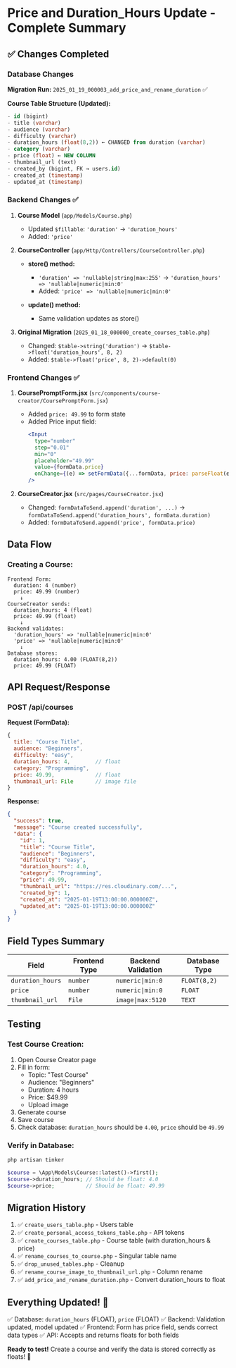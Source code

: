 # Price and Duration_Hours Update - Complete Summary

## ✅ Changes Completed

### Database Changes

**Migration Run:** `2025_01_19_000003_add_price_and_rename_duration` ✅

**Course Table Structure (Updated):**
```sql
- id (bigint)
- title (varchar)
- audience (varchar)
- difficulty (varchar)
- duration_hours (float(8,2)) ← CHANGED from duration (varchar)
- category (varchar)
- price (float) ← NEW COLUMN
- thumbnail_url (text)
- created_by (bigint, FK → users.id)
- created_at (timestamp)
- updated_at (timestamp)
```

### Backend Changes ✅

1. **Course Model** (`app/Models/Course.php`)
   - Updated `$fillable`: `'duration'` → `'duration_hours'`
   - Added: `'price'`

2. **CourseController** (`app/Http/Controllers/CourseController.php`)
   - **store() method:**
     - `'duration' => 'nullable|string|max:255'` → `'duration_hours' => 'nullable|numeric|min:0'`
     - Added: `'price' => 'nullable|numeric|min:0'`
   
   - **update() method:**
     - Same validation updates as store()

3. **Original Migration** (`2025_01_18_000000_create_courses_table.php`)
   - Changed: `$table->string('duration')` → `$table->float('duration_hours', 8, 2)`
   - Added: `$table->float('price', 8, 2)->default(0)`

### Frontend Changes ✅

1. **CoursePromptForm.jsx** (`src/components/course-creator/CoursePromptForm.jsx`)
   - Added `price: 49.99` to form state
   - Added Price input field:
     ```jsx
     <Input
       type="number"
       step="0.01"
       min="0"
       placeholder="49.99"
       value={formData.price}
       onChange={(e) => setFormData({...formData, price: parseFloat(e.target.value) || 0})}
     />
     ```

2. **CourseCreator.jsx** (`src/pages/CourseCreator.jsx`)
   - Changed: `formDataToSend.append('duration', ...)` → `formDataToSend.append('duration_hours', formData.duration)`
   - Added: `formDataToSend.append('price', formData.price)`

## Data Flow

### Creating a Course:

```
Frontend Form:
  duration: 4 (number)
  price: 49.99 (number)
    ↓
CourseCreator sends:
  duration_hours: 4 (float)
  price: 49.99 (float)
    ↓
Backend validates:
  'duration_hours' => 'nullable|numeric|min:0'
  'price' => 'nullable|numeric|min:0'
    ↓
Database stores:
  duration_hours: 4.00 (FLOAT(8,2))
  price: 49.99 (FLOAT)
```

## API Request/Response

### POST /api/courses

**Request (FormData):**
```javascript
{
  title: "Course Title",
  audience: "Beginners",
  difficulty: "easy",
  duration_hours: 4,        // float
  category: "Programming",
  price: 49.99,             // float
  thumbnail_url: File       // image file
}
```

**Response:**
```json
{
  "success": true,
  "message": "Course created successfully",
  "data": {
    "id": 1,
    "title": "Course Title",
    "audience": "Beginners",
    "difficulty": "easy",
    "duration_hours": 4.0,
    "category": "Programming",
    "price": 49.99,
    "thumbnail_url": "https://res.cloudinary.com/...",
    "created_by": 1,
    "created_at": "2025-01-19T13:00:00.000000Z",
    "updated_at": "2025-01-19T13:00:00.000000Z"
  }
}
```

## Field Types Summary

| Field | Frontend Type | Backend Validation | Database Type |
|-------|--------------|-------------------|---------------|
| `duration_hours` | `number` | `numeric\|min:0` | `FLOAT(8,2)` |
| `price` | `number` | `numeric\|min:0` | `FLOAT` |
| `thumbnail_url` | `File` | `image\|max:5120` | `TEXT` |

## Testing

### Test Course Creation:
1. Open Course Creator page
2. Fill in form:
   - Topic: "Test Course"
   - Audience: "Beginners"
   - Duration: 4 hours
   - Price: $49.99
   - Upload image
3. Generate course
4. Save course
5. Check database: `duration_hours` should be `4.00`, `price` should be `49.99`

### Verify in Database:
```bash
php artisan tinker
```

```php
$course = \App\Models\Course::latest()->first();
$course->duration_hours; // Should be float: 4.0
$course->price;          // Should be float: 49.99
```

## Migration History

1. ✅ `create_users_table.php` - Users table
2. ✅ `create_personal_access_tokens_table.php` - API tokens
3. ✅ `create_courses_table.php` - Course table (with duration_hours & price)
4. ✅ `rename_courses_to_course.php` - Singular table name
5. ✅ `drop_unused_tables.php` - Cleanup
6. ✅ `rename_course_image_to_thumbnail_url.php` - Column rename
7. ✅ `add_price_and_rename_duration.php` - Convert duration_hours to float

## Everything Updated! 🎉

✅ Database: `duration_hours` (FLOAT), `price` (FLOAT)
✅ Backend: Validation updated, model updated
✅ Frontend: Form has price field, sends correct data types
✅ API: Accepts and returns floats for both fields

**Ready to test!** Create a course and verify the data is stored correctly as floats! 🚀
